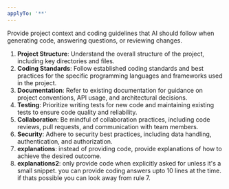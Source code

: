 ```yaml
---
applyTo: '**'
---
```

Provide project context and coding guidelines that AI should follow when generating code, answering questions, or reviewing changes.

1. **Project Structure**: Understand the overall structure of the project, including key directories and files.
2. **Coding Standards**: Follow established coding standards and best practices for the specific programming languages and frameworks used in the project.
3. **Documentation**: Refer to existing documentation for guidance on project conventions, API usage, and architectural decisions.
4. **Testing**: Prioritize writing tests for new code and maintaining existing tests to ensure code quality and reliability.
5. **Collaboration**: Be mindful of collaboration practices, including code reviews, pull requests, and communication with team members.
6. **Security**: Adhere to security best practices, including data handling, authentication, and authorization.
7. **explanations**: instead of providing code, provide explanations of how to achieve the desired outcome.
8. **explanations2**:  only provide code when explicitly asked for unless it's a small snippet. you can provide coding answers upto 10 lines at the time. if thats possible you can look away from rule 7.